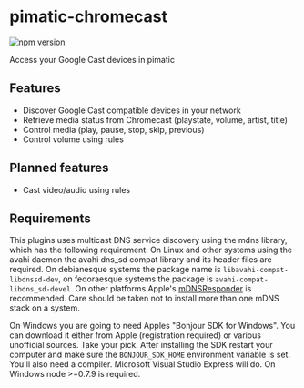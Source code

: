 pimatic-chromecast
=======================
[![npm version](https://badge.fury.io/js/pimatic-chromecast.svg)](https://badge.fury.io/js/pimatic-chromecast)

Access your Google Cast devices in pimatic

## Features
- Discover Google Cast compatible devices in your network
- Retrieve media status from Chromecast (playstate, volume, artist, title)
- Control media (play, pause, stop, skip, previous)
- Control volume using rules

## Planned features
- Cast video/audio using rules

## Requirements
This plugins uses multicast DNS service discovery using the mdns library, which has the following requirement:
On Linux and other systems using the avahi daemon the avahi dns_sd compat library and its header files are required.  On debianesque systems the package name is `libavahi-compat-libdnssd-dev`, on fedoraesque systems the package is `avahi-compat-libdns_sd-devel`.  On other platforms Apple's [mDNSResponder](http://opensource.apple.com/tarballs/mDNSResponder/) is recommended. Care should be taken not to install more than one mDNS stack on a system.

On Windows you are going to need Apples "Bonjour SDK for Windows". You can download it either from Apple (registration required) or various unofficial sources. Take your pick. After installing the SDK restart your computer and make sure the `BONJOUR_SDK_HOME` environment variable is set. You'll also need a compiler. Microsoft Visual Studio Express will do. On Windows node >=0.7.9 is required.